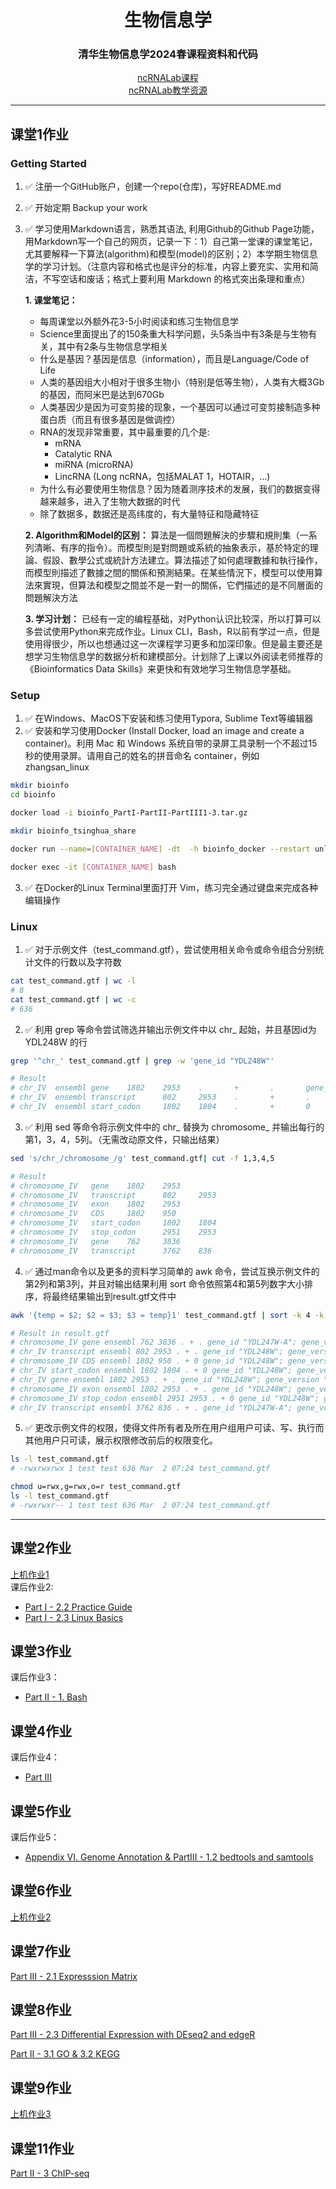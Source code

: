 <div align="center">

# 生物信息学
### 清华生物信息学2024春课程资料和代码<br>
[ncRNALab课程](https://www.ncrnalab.org/courses/)<br>
[ncRNALab教学资源](https://book.ncrnalab.org/teaching/)


</div>


---

## 课堂1作业
### Getting Started
1. ✅ 注册一个GitHub账户，创建一个repo(仓库)，写好README.md
2. ✅ 开始定期 Backup your work
3. ✅ 学习使用Markdown语言，熟悉其语法, 利用Github的Github Page功能，用Markdown写一个自己的网页，记录一下：1）自己第一堂课的课堂笔记，尤其要解释一下算法(algorithm)和模型(model)的区别；2）本学期生物信息学的学习计划。（注意内容和格式也是评分的标准，内容上要充实、实用和简洁，不写空话和废话；格式上要利用 Markdown 的格式突出条理和重点）

    **1. 课堂笔记：**
    - 每周课堂以外额外花3-5小时阅读和练习生物信息学
    - Science里面提出了的150条重大科学问题，头5条当中有3条是与生物有关，其中有2条与生物信息学相关
    - 什么是基因？基因是信息（information），而且是Language/Code of Life
    - 人类的基因组大小相对于很多生物小（特别是低等生物），人类有大概3Gb的基因，而阿米巴是达到670Gb
    - 人类基因少是因为可变剪接的现象，一个基因可以通过可变剪接制造多种蛋白质（而且有很多基因是做调控）
    - RNA的发现非常重要，其中最重要的几个是:
        - mRNA
        - Catalytic RNA
        - miRNA (microRNA)
        - LincRNA (Long ncRNA，包括MALAT 1，HOTAIR，...)
    - 为什么有必要使用生物信息？因为随着测序技术的发展，我们的数据变得越来越多，进入了生物大数据的时代
    - 除了数据多，数据还是高纬度的，有大量特征和隐藏特征


    **2. Algorithm和Model的区别：**
    算法是一個問題解決的步驟和規則集（一系列清晰、有序的指令）。而模型則是對問題或系統的抽象表示，基於特定的理論、假設、數學公式或統計方法建立。算法描述了如何處理數據和執行操作，而模型則描述了數據之間的關係和預測結果。在某些情況下，模型可以使用算法來實現，但算法和模型之間並不是一對一的關係，它們描述的是不同層面的問題解決方法

    **3. 学习计划：**
    已经有一定的编程基础，对Python认识比较深，所以打算可以多尝试使用Python来完成作业。Linux CLI，Bash，R以前有学过一点，但是使用得很少，所以也想通过这一次课程学习更多和加深印象。但是最主要还是想学习生物信息学的数据分析和建模部分。计划除了上课以外阅读老师推荐的《Bioinformatics Data Skills》来更快和有效地学习生物信息学基础。

### Setup
1. ✅ 在Windows、MacOS下安装和练习使用Typora, Sublime Text等编辑器
2. ✅ 安装和学习使用Docker (Install Docker, load an image and create a container)。利用 Mac 和 Windows 系统自带的录屏工具录制一个不超过15秒的使用录屏。请用自己的姓名的拼音命名 container，例如 zhangsan_linux
```bash
mkdir bioinfo
cd bioinfo

docker load -i bioinfo_PartI-PartII-PartIII1-3.tar.gz

mkdir bioinfo_tsinghua_share

docker run --name=[CONTAINER_NAME] -dt  -h bioinfo_docker --restart unless-stopped -v %cd%/bioinfo_tsinghua_share:/home/test/share xfliu1995/bioinfo_tsinghua:2

docker exec -it [CONTAINER_NAME] bash
```
3. ✅ 在Docker的Linux Terminal里面打开 Vim，练习完全通过键盘来完成各种编辑操作

### Linux
1. ✅ 对于示例文件（test_command.gtf），尝试使用相关命令或命令组合分别统计文件的行数以及字符数
```bash
cat test_command.gtf | wc -l
# 8
cat test_command.gtf | wc -c
# 636
```
2. ✅ 利用 grep 等命令尝试筛选并输出示例文件中以 chr_ 起始，并且基因id为 YDL248W 的行
```bash
grep '^chr_' test_command.gtf | grep -w 'gene_id "YDL248W"'

# Result
# chr_IV  ensembl gene    1802    2953    .       +       .       gene_id "YDL248W"; gene_version "1";
# chr_IV  ensembl transcript      802     2953    .       +       .       gene_id "YDL248W"; gene_version "1";
# chr_IV  ensembl start_codon     1802    1804    .       +       0       gene_id "YDL248W"; gene_version "1";
```
3. ✅ 利用 sed 等命令将示例文件中的 chr_ 替换为 chromosome_ 并输出每行的第1，3，4，5列。（无需改动原文件，只输出结果）
```bash
sed 's/chr_/chromosome_/g' test_command.gtf| cut -f 1,3,4,5

# Result
# chromosome_IV   gene    1802    2953
# chromosome_IV   transcript      802     2953
# chromosome_IV   exon    1802    2953
# chromosome_IV   CDS     1802    950
# chromosome_IV   start_codon     1802    1804
# chromosome_IV   stop_codon      2951    2953
# chromosome_IV   gene    762     3836
# chromosome_IV   transcript      3762    836
```
4. ✅ 通过man命令以及更多的资料学习简单的 awk 命令，尝试互换示例文件的第2列和第3列，并且对输出结果利用 sort 命令依照第4和第5列数字大小排序，将最终结果输出到result.gtf文件中
```bash
awk '{temp = $2; $2 = $3; $3 = temp}1' test_command.gtf | sort -k 4 -k 5 -n  > result.gtf

# Result in result.gtf
# chromosome_IV gene ensembl 762 3836 . + . gene_id "YDL247W-A"; gene_version "1";
# chr_IV transcript ensembl 802 2953 . + . gene_id "YDL248W"; gene_version "1";
# chromosome_IV CDS ensembl 1802 950 . + 0 gene_id "YDL248W"; gene_version "1";
# chr_IV start_codon ensembl 1802 1804 . + 0 gene_id "YDL248W"; gene_version "1";
# chr_IV gene ensembl 1802 2953 . + . gene_id "YDL248W"; gene_version "1";
# chromosome_IV exon ensembl 1802 2953 . + . gene_id "YDL248W"; gene_version "1";
# chromosome_IV stop_codon ensembl 2951 2953 . + 0 gene_id "YDL248W"; gene_version "1";
# chr_IV transcript ensembl 3762 836 . + . gene_id "YDL247W-A"; gene_version "1";
```
5. ✅ 更改示例文件的权限，使得文件所有者及所在用户组用户可读、写、执行而其他用户只可读，展示权限修改前后的权限变化。
```bash
ls -l test_command.gtf
# -rwxrwxrwx 1 test test 636 Mar  2 07:24 test_command.gtf

chmod u=rwx,g=rwx,o=r test_command.gtf
ls -l test_command.gtf
# -rwxrwxr-- 1 test test 636 Mar  2 07:24 test_command.gtf
```

---

## 课堂2作业
[上机作业1](./classwork1.md) <br>
课后作业2:
- [Part I - 2.2 Practice Guide](./homework_2_2.md)
- [Part I - 2.3 Linux Basics](./homework_2_3.md)


## 课堂3作业
课后作业3：
- [Part II - 1. Bash](./homework_3.md)

## 课堂4作业
课后作业4：
- [Part III](./homework_4.md)

## 课堂5作业
课后作业5：
- [Appendix VI. Genome Annotation & PartIII - 1.2 bedtools and samtools](./homework_5.md)

## 课堂6作业
[上机作业2](./classwork2.md) <br>

## 课堂7作业
[Part III - 2.1 Expresssion Matrix](./homework7.md) <br>

## 课堂8作业
[Part III - 2.3 Differential Expression with DEseq2 and edgeR](./homework_8_1.md) <br>

[Part II - 3.1 GO & 3.2 KEGG](./homework_8_2.md) <br>

## 课堂9作业
[上机作业3](./classwork3.md) <br>

## 课堂11作业
[Part II - 3 ChIP-seq](./homework_11.md) <br>